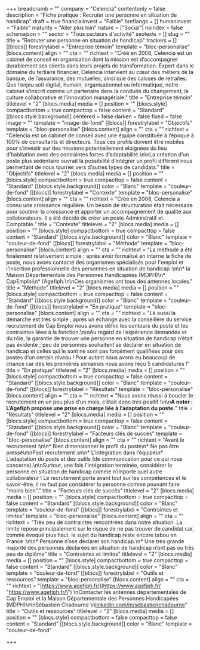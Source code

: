 +++
breadcrumb = ""
company = "Celencia"
contentonly = false
description = "Fiche pratique : Recruter une personne en situation de handicap"
draft = true
financialinvest = "Faible"
hreflangs = []
humaninvest = "Faible"
maturity = "Aller plus loin"
nature = ["Social"]
noindex = false
schemajson = ""
sector = "Tous secteurs d'activité"
seotexts = []
slug = ""
title = "Recruter une personne en situation de handicap"
trackers = []
[[blocs]]
forestrylabel = "Entreprise témoin"
template = "bloc-personalise"
[blocs.content]
align = ""
cta = ""
richtext = "Créé en 2008, Celencia est un cabinet de conseil en organisation dont la mission est d’accompagner durablement ses clients dans leurs projets de transformation. Expert dans le domaine du tertiaire financier, Celencia intervient au cœur des métiers de la banque, de l’assurance, des mutuelles, ainsi que des caisses de retraites. Que l’enjeu soit digital, humain, organisationnel ou informatique, notre cabinet s’inscrit comme un partenaire dans la conduite du changement, la culture collaborative et l’innovation managériale."
title = "Entreprise témoin"
titlelevel = "2"
[blocs.media]
media = []
position = ""
[blocs.style]
compactbottom = true
compacttop = false
content = "Standard"
[[blocs.style.background]]
centered = false
darken = false
fixed = false
image = ""
template = "image-de-fond"
[[blocs]]
forestrylabel = "Objectifs"
template = "bloc-personalise"
[blocs.content]
align = ""
cta = ""
richtext = "Celencia est un cabinet de conseil avec une équipe constituée à l’époque à 100% de consultants et directeurs. Tous ces profils doivent être mobiles pour s’investir sur des missions potentiellement éloignées du lieu d’habitation avec des contraintes fortes d’adaptabilité.\n\nLa création d’un poste plus sédentaire ouvrait la possibilité d’intégrer un profil différent nous permettant de nous tourner vers d’autres types de candidats."
title = "Objectifs"
titlelevel = "2"
[blocs.media]
media = []
position = ""
[blocs.style]
compactbottom = true
compacttop = false
content = "Standard"
[[blocs.style.background]]
color = "Blanc"
template = "couleur-de-fond"
[[blocs]]
forestrylabel = "Contexte"
template = "bloc-personalise"
[blocs.content]
align = ""
cta = ""
richtext = "Créé en 2008, Celencia a connu une croissance régulière. Un besoin de structuration était nécessaire pour soutenir la croissance et apporter un accompagnement de qualité aux collaborateurs. Il a été décidé de créer un poste Administratif et Comptable."
title = "Contexte"
titlelevel = "2"
[blocs.media]
media = []
position = ""
[blocs.style]
compactbottom = true
compacttop = false
content = "Standard"
[[blocs.style.background]]
color = "Blanc"
template = "couleur-de-fond"
[[blocs]]
forestrylabel = "Méthode"
template = "bloc-personalise"
[blocs.content]
align = ""
cta = ""
richtext = "La méthode a été finalement relativement simple ; après avoir formalisé en interne la fiche de poste, nous avons contacté des organismes spécialisés pour l'emploi et l'insertion professionnelle des personnes en situation de handicap :\n\n* la Maison Départementale des Personnes Handicapées (MDPH)\n* CapEmploi\n* l’Agefiph.\n\nCes organismes ont tous des antennes locales."
title = "Méthode"
titlelevel = "2"
[blocs.media]
media = []
position = ""
[blocs.style]
compactbottom = true
compacttop = false
content = "Standard"
[[blocs.style.background]]
color = "Blanc"
template = "couleur-de-fond"
[[blocs]]
forestrylabel = "En pratique"
template = "bloc-personalise"
[blocs.content]
align = ""
cta = ""
richtext = "Là aussi la démarche est très simple ; après un échange avec la conseillère du service recrutement de Cap Emploi nous avons défini les contours du poste et les contraintes liées à la fonction.\n\nAu regard de l’expérience demandée et du rôle, la garantie de trouver une personne en situation de handicap n’était pas évidente ; peu de personnes souhaitent se déclarer en situation de handicap et celles qui le sont ne sont pas forcément qualifiées pour des postes d’un certain niveau ! Pour autant nous avons eu beaucoup de chance car dès les premières semaines nous avons reçu 5 candidatures !"
title = "En pratique"
titlelevel = "2"
[blocs.media]
media = []
position = ""
[blocs.style]
compactbottom = true
compacttop = false
content = "Standard"
[[blocs.style.background]]
color = "Blanc"
template = "couleur-de-fond"
[[blocs]]
forestrylabel = "Résultats"
template = "bloc-personalise"
[blocs.content]
align = ""
cta = ""
richtext = "Nous avons réussi à boucler le recrutement en un peu plus d’un mois, c’était donc très positif !\n\n**A noter : L’Agefiph propose une prise en charge liée à l’adaptation du poste.**"
title = "Résultats"
titlelevel = "2"
[blocs.media]
media = []
position = ""
[blocs.style]
compactbottom = true
compacttop = false
content = "Standard"
[[blocs.style.background]]
color = "Blanc"
template = "couleur-de-fond"
[[blocs]]
forestrylabel = "Facteurs clés de succès"
template = "bloc-personalise"
[blocs.content]
align = ""
cta = ""
richtext = "Avant le recrutement :\n\n* Bien dimensionner le profil du poste\n* Ne pas être pressé\n\nPost recrutement :\n\n* L’intégration dans l’équipe\n* L’adaptation du poste et des outils (de communication pour ce qui nous concerne).\n\nSurtout, une fois l’intégration terminée, considérer la personne en situation de handicap comme n’importe quel autre collaborateur ! Le recrutement porte avant tout sur les compétences et le savoir-être, il ne faut pas considérer la personne comme pouvant faire \"moins bien\"."
title = "Facteurs clés de succès"
titlelevel = "2"
[blocs.media]
media = []
position = ""
[blocs.style]
compactbottom = true
compacttop = false
content = "Standard"
[[blocs.style.background]]
color = "Blanc"
template = "couleur-de-fond"
[[blocs]]
forestrylabel = "Contraintes et limites"
template = "bloc-personalise"
[blocs.content]
align = ""
cta = ""
richtext = "Très peu de contraintes rencontrées dans notre situation. La limite repose principalement sur le risque de ne pas trouver de candidat car, comme évoqué plus haut, le sujet du handicap reste encore tabou en France :\n\n* Personne n’ose déclarer son handicap.\n* Une très grande majorité des personnes déclarées en situation de handicap n’ont pas ou très peu de diplôme"
title = "Contraintes et limites"
titlelevel = "2"
[blocs.media]
media = []
position = ""
[blocs.style]
compactbottom = true
compacttop = false
content = "Standard"
[[blocs.style.background]]
color = "Blanc"
template = "couleur-de-fond"
[[blocs]]
forestrylabel = "Outils et ressources"
template = "bloc-personalise"
[blocs.content]
align = ""
cta = ""
richtext = "[https://www.agefiph.fr/](https://www.agefiph.fr/ \"https://www.agefiph.fr/\")  \nContacter les antennes départementales de Cap Emploi et la Maison Départementale des Personnes Handicapées (MDPH)\n\nSébastien Chadourne  \n[linkedin.com/in/sebastienchadourne](https://www.linkedin.com/in/sebastienchadourne)"
title = "Outils et ressources"
titlelevel = "2"
[blocs.media]
media = []
position = ""
[blocs.style]
compactbottom = false
compacttop = false
content = "Standard"
[[blocs.style.background]]
color = "Blanc"
template = "couleur-de-fond"

+++

